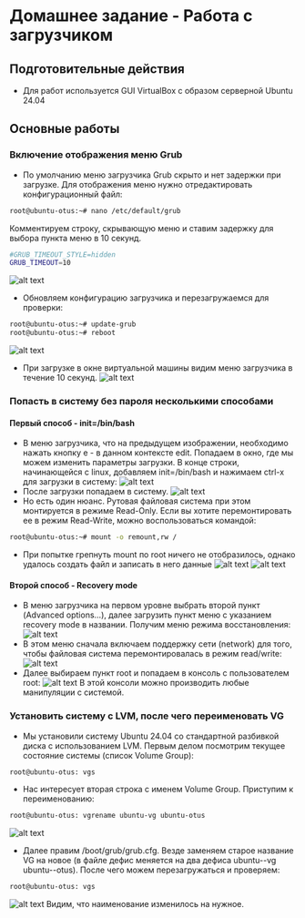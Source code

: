 # Домашнее задание - Работа с загрузчиком

## Подготовительные действия

* Для работ используется GUI VirtualBox с образом серверной Ubuntu 24.04

## Основные работы

### Включение отображения меню Grub
* По умолчанию меню загрузчика Grub скрыто и нет задержки при загрузке. Для отображения меню нужно отредактировать конфигурационный файл:
``` bash
root@ubuntu-otus:~# nano /etc/default/grub
```

Комментируем строку, скрывающую меню и ставим задержку для выбора пункта меню в 10 секунд.
``` bash
#GRUB_TIMEOUT_STYLE=hidden
GRUB_TIMEOUT=10
```
![alt text](images/image.png)

* Обновляем конфигурацию загрузчика и перезагружаемся для проверки:
``` bash
root@ubuntu-otus:~# update-grub
root@ubuntu-otus:~# reboot
```
![alt text](images/image-1.png)

* При загрузке в окне виртуальной машины видим меню загрузчика в течение 10 секунд.
![alt text](images/image-2.png)

### Попасть в систему без пароля несколькими способами
#### Первый способ - init=/bin/bash
* В меню загрузчика, что на предыдущем изображении, необходимо нажать кнопку e - в данном контексте edit. Попадаем в окно, где мы можем изменить параметры загрузки. В конце строки, начинающейся с linux, добавляем init=/bin/bash и нажимаем сtrl-x для загрузки в систему:
![alt text](images/image-3.png)
* После загрузки попадаем в систему.
![alt text](images/image-4.png)
* Но есть один нюанс. Рутовая файловая система при этом монтируется в режиме Read-Only. Если вы хотите перемонтировать ее в режим Read-Write, можно воспользоваться командой:
``` bash
root@ubuntu-otus:~# mount -o remount,rw /
```
* При попытке грепнуть mount по root ничего не отобразилось, однако удалось создать файл и записать в него данные
![alt text](images/image-5.png)
![alt text](images/image-6.png)

#### Второй способ - Recovery mode
* В меню загрузчика на первом уровне выбрать второй пункт (Advanced options…), далее загрузить пункт меню с указанием recovery mode в названии. Получим меню режима восстановления:
![alt text](images/image-7.png)
* В этом меню сначала включаем поддержку сети (network) для того, чтобы файловая система перемонтировалась в режим read/write:
![alt text](images/image-8.png)
* Далее выбираем пункт root и попадаем в консоль с пользователем root:
![alt text](images/image-9.png)
В этой консоли можно производить любые манипуляции с системой.

### Установить систему с LVM, после чего переименовать VG
* Мы установили систему Ubuntu 24.04 со стандартной разбивкой диска с использованием  LVM. Первым делом посмотрим текущее состояние системы (список Volume Group):
``` bash
root@ubuntu-otus: vgs
```

* Нас интересует вторая строка с именем Volume Group. Приступим к переименованию:
``` bash
root@ubuntu-otus: vgrename ubuntu-vg ubuntu-otus
```
![alt text](images/image-10.png)

* Далее правим /boot/grub/grub.cfg. Везде заменяем старое название VG на новое (в файле дефис меняется на два дефиса ubuntu--vg ubuntu--otus). После чего можем перезагружаться и проверяем:
``` bash
root@ubuntu-otus: vgs
```
![alt text](images/image-11.png)
Видим, что наименование изменилось на нужное.
